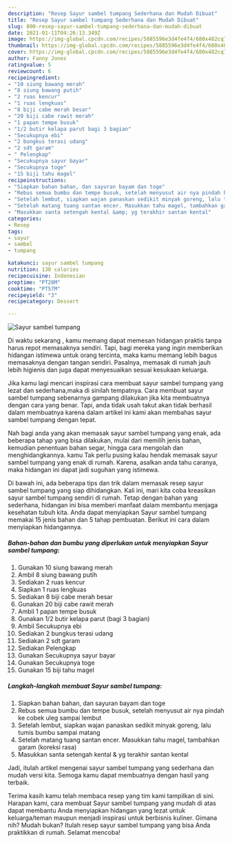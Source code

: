 ```yaml
---
description: "Resep Sayur sambel tumpang Sederhana dan Mudah Dibuat"
title: "Resep Sayur sambel tumpang Sederhana dan Mudah Dibuat"
slug: 800-resep-sayur-sambel-tumpang-sederhana-dan-mudah-dibuat
date: 2021-01-11T04:26:13.349Z
image: https://img-global.cpcdn.com/recipes/5885596e3d4fe4f4/680x482cq70/sayur-sambel-tumpang-foto-resep-utama.jpg
thumbnail: https://img-global.cpcdn.com/recipes/5885596e3d4fe4f4/680x482cq70/sayur-sambel-tumpang-foto-resep-utama.jpg
cover: https://img-global.cpcdn.com/recipes/5885596e3d4fe4f4/680x482cq70/sayur-sambel-tumpang-foto-resep-utama.jpg
author: Fanny Jones
ratingvalue: 5
reviewcount: 6
recipeingredient:
- "10 siung bawang merah"
- "8 siung bawang putih"
- "2 ruas kencur"
- "1 ruas lengkuas"
- "8 biji cabe merah besar"
- "20 biji cabe rawit merah"
- "1 papan tempe busuk"
- "1/2 butir kelapa parut bagi 3 bagian"
- "Secukupnya ebi"
- "2 bungkus terasi udang"
- "2 sdt garam"
- " Pelengkap"
- "Secukupnya sayur bayar"
- "Secukupnya toge"
- "15 biji tahu magel"
recipeinstructions:
- "Siapkan bahan bahan, dan sayuran bayam dan toge"
- "Rebus semua bumbu dan tempe busuk, setelah menyusut air nya pindah ke cobek uleg sampai lembut"
- "Setelah lembut, siapkan wajan panaskan sedikit minyak goreng, lalu tumis bumbu sampai matang"
- "Setelah matang tuang santan encer. Masukkan tahu magel, tambahkan garam (koreksi rasa)"
- "Masukkan santa setengah kental &amp; yg terakhir santan kental"
categories:
- Resep
tags:
- sayur
- sambel
- tumpang

katakunci: sayur sambel tumpang 
nutrition: 138 calories
recipecuisine: Indonesian
preptime: "PT28M"
cooktime: "PT57M"
recipeyield: "3"
recipecategory: Dessert

---
```



![Sayur sambel tumpang](https://img-global.cpcdn.com/recipes/5885596e3d4fe4f4/680x482cq70/sayur-sambel-tumpang-foto-resep-utama.jpg)

Di waktu  sekarang , kamu memang dapat memesan hidangan praktis tanpa harus repot memasaknya sendiri. Tapi, bagi mereka yang ingin memberikan hidangan istimewa untuk orang tercinta, maka kamu memang lebih bagus memasaknya dengan tangan sendiri. Pasalnya, memasak di rumah jauh lebih higienis dan juga dapat menyesuaikan sesuai kesukaan keluarga.

Jika kamu lagi mencari inspirasi cara membuat sayur sambel tumpang yang lezat dan sederhana,maka di sinilah tempatnya. Cara membuat sayur sambel tumpang  sebenarnya gampang dilakukan jika kita membuatnya dengan cara yang benar. Tapi, anda tidak usah takut akan tidak berhasil dalam membuatnya 
karena dalam artikel ini kami akan membahas sayur sambel tumpang dengan tepat.  



Nah bagi anda yang akan memasak sayur sambel tumpang yang enak, ada beberapa tahap yang bisa dilakukan, mulai dari memilih jenis bahan, kemudian penentuan bahan segar, hingga cara mengolah dan menghidangkannya. kamu Tak perlu pusing kalau hendak memasak sayur sambel tumpang yang enak di rumah. Karena, asalkan anda  tahu caranya, maka hidangan ini dapat jadi suguhan yang istimewa.

Di bawah ini, ada beberapa tips dan trik dalam memasak resep sayur sambel tumpang yang siap dihidangkan. Kali ini, mari kita coba kreasikan sayur sambel tumpang sendiri di rumah. Tetap dengan bahan yang sederhana, hidangan ini bisa memberi manfaat dalam membantu menjaga kesehatan tubuh kita. Anda dapat menyiapkan Sayur sambel tumpang memakai 15 jenis bahan dan 5 tahap pembuatan. Berikut ini cara dalam menyiapkan hidangannya.

<!--inarticleads1-->

##### Bahan-bahan dan bumbu yang diperlukan untuk menyiapkan Sayur sambel tumpang:

1. Gunakan 10 siung bawang merah
1. Ambil 8 siung bawang putih
1. Sediakan 2 ruas kencur
1. Siapkan 1 ruas lengkuas
1. Sediakan 8 biji cabe merah besar
1. Gunakan 20 biji cabe rawit merah
1. Ambil 1 papan tempe busuk
1. Gunakan 1/2 butir kelapa parut (bagi 3 bagian)
1. Ambil Secukupnya ebi
1. Sediakan 2 bungkus terasi udang
1. Sediakan 2 sdt garam
1. Sediakan  Pelengkap
1. Gunakan Secukupnya sayur bayar
1. Gunakan Secukupnya toge
1. Gunakan 15 biji tahu magel




<!--inarticleads2-->

##### Langkah-langkah membuat Sayur sambel tumpang:

1. Siapkan bahan bahan, dan sayuran bayam dan toge
1. Rebus semua bumbu dan tempe busuk, setelah menyusut air nya pindah ke cobek uleg sampai lembut
1. Setelah lembut, siapkan wajan panaskan sedikit minyak goreng, lalu tumis bumbu sampai matang
1. Setelah matang tuang santan encer. Masukkan tahu magel, tambahkan garam (koreksi rasa)
1. Masukkan santa setengah kental &amp; yg terakhir santan kental




Jadi, itulah artikel mengenai  sayur sambel tumpang  yang sederhana dan mudah versi kita. Semoga kamu dapat membuatnya dengan hasil yang terbaik. 

Terima kasih kamu telah membaca resep yang tim kami tampilkan di sini. Harapan kami, cara membuat  Sayur sambel tumpang yang mudah di atas dapat membantu Anda menyiapkan hidangan yang lezat untuk keluarga/teman maupun menjadi inspirasi untuk berbisnis kuliner. Gimana nih? Mudah bukan? Itulah resep sayur sambel tumpang yang bisa Anda praktikkan di rumah. Selamat mencoba!

